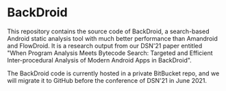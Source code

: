 # BackDroid

This repository contains the source code of BackDroid, a search-based Android static analysis tool with much better performance than Amandroid and FlowDroid.
It is a research output from our DSN'21 paper entitled "When Program Analysis Meets Bytecode Search: Targeted and Efficient Inter-procedural Analysis of Modern Android Apps in BackDroid".

The BackDroid code is currently hosted in a private BitBucket repo, and we will migrate it to GitHub before the conference of DSN'21 in June 2021.

